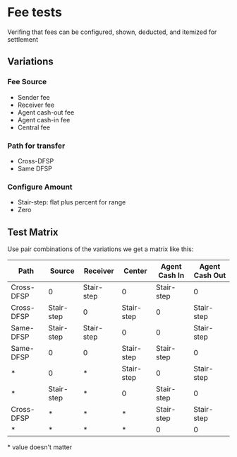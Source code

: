 # Fee tests
Verifing that fees can be configured, shown, deducted, and itemized for settlement

## Variations

### Fee Source
- Sender fee
- Receiver fee
- Agent cash-out fee
- Agent cash-in fee
- Central fee

### Path for transfer
- Cross-DFSP
- Same DFSP

### Configure Amount
- Stair-step: flat plus percent for range
- Zero

## Test Matrix 
Use pair combinations of the variations we get a matrix like this:

| Path | Source | Receiver | Center| Agent Cash In |  Agent Cash Out |
|------| -------|----------|-------|----------------| --------------- |
|Cross-DFSP |  0 |  Stair-step |  0 |  Stair-step |  0 |
|Cross-DFSP |  Stair-step |  0 |  Stair-step |  0 |  Stair-step |
|Same-DFSP |  Stair-step |  Stair-step |  0 |  0 |  Stair-step |
|Same-DFSP |  0 |  0 |  Stair-step |  Stair-step |  0 |
|* |  0 |  * |  Stair-step |  0 |  Stair-step |
|* |  Stair-step |  * |  0 |  Stair-step |  0 |
|Cross-DFSP |  * |  * |  * |  Stair-step |  Stair-step |
|* |  * |  * |  * |  0 |  0 |

\* value doesn't matter